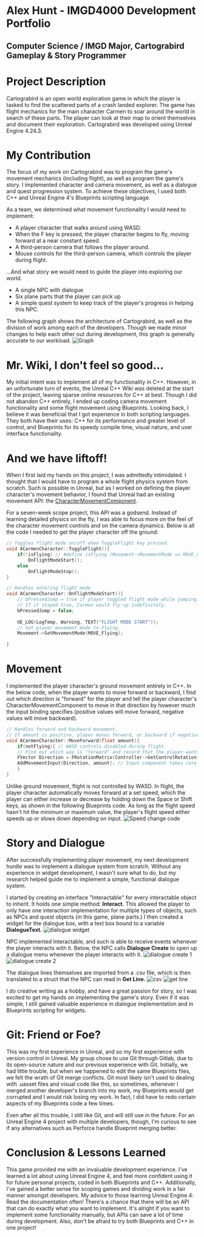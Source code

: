 # Alex Hunt - IMGD4000 Development Portfolio
## Computer Science / IMGD Major, Cartograbird Gameplay & Story Programmer

# Project Description
Cartograbird is an open world exploration game in which the player is tasked to find the scattered parts of a crash landed explorer. The game has flight mechanics for the main character Carmen to soar around the world in search of these parts. The player can look at their map to orient themselves and document their exploration. Cartograbird was developed using Unreal Engine 4.24.3.

# My Contribution
The focus of my work on Cartograbird was to program the game's movement mechanics (including flight), as well as program the game's story. I implemented character and camera movement, as well as a dialogue and quest progression system. To achieve these objectives, I used both C++ and Unreal Engine 4's Blueprints scripting language.

As a team, we determined what movement functionality I would need to implement:
- A player character that walks around using WASD.
- When the F key is pressed, the player character begins to fly, moving forward at a near constant speed.
- A third-person camera that follows the player around.
- Mouse controls for the third-person camera, which controls the player during flight.

...And what story we would need to guide the player into exploring our world.
- A single NPC with dialogue
- Six plane parts that the player can pick up
- A simple quest system to keep track of the player's progress in helping this NPC.

The following graph shows the architecture of Cartograbird, as well as the division of work among each of the developers. Though we made minor changes to help each other out during development, this graph is generally accurate to our workload.
![Graph](https://github.com/alexmhunt/cartograbirdportfolio/blob/master/graph.png?raw=true)

# Mr. Wiki, I don't feel so good...
My initial intent was to implement all of my functionality in C++. However, in an unfortunate turn of events, the Unreal C++ Wiki was deleted at the start of the project, leaving sparse online resources for C++ at best. Though I did not abandon C++ entirely, I ended up coding camera movement functionality and some flight movement using Blueprints.
Looking back, I believe it was beneficial that I got experience in both scripting languages. They both have their uses: C++ for its performance and greater level of control, and Blueprints for its speedy compile time, visual nature, and user interface functionality.

# And we have liftoff!
When I first laid my hands on this project, I was admittedly intimidated. I thought that I would have to program a whole flight physics system from scratch. Such is possible in Unreal, but as I worked on defining the player character's movement behavior, I found that Unreal had an existing movement API: the [CharacterMovementComponent](https://docs.unrealengine.com/en-US/API/Runtime/Engine/GameFramework/UCharacterMovementComponent/index.html). 

For a seven-week scope project, this API was a godsend. Instead of learning detailed physics on the fly, I was able to focus more on the feel of the character movement controls and on the camera dynamics. Below is all the code I needed to get the player character off the ground:

```c++
// Toggles flight mode on/off when ToggleFlight key pressed
void ACarmenCharacter::ToggleFlight(){
	if(!isFlying) // #define isFlying (Movement->MovementMode == MOVE_Flying)
		OnFlightModeStart();
	else
		OnFlightModeStop();
}

// Handles entering flight mode
void ACarmenCharacter::OnFlightModeStart(){
	// bPressedJump = true if player toggled flight mode while jumping.
	// If it stayed true, Carmen would fly up indefinitely.
	bPressedJump = false; 
	
	UE_LOG(LogTemp, Warning, TEXT("FLIGHT MODE START"));
	// Set player movement mode to Flying.
	Movement->SetMovementMode(MOVE_Flying);
	
}

```

# Movement
I implemented the player character's ground movement entirely in C++. In the below code, when the player wants to move forward or backward, I find out which direction is "forward" for the player and tell the player character's CharacterMovementComponent to move in that direction by however much the input binding specifies (positive values will move forward, negative values will move backward).
```c++
// Handles forward and backward movement.
// If amount is positive, player moves forward, or backward if negative.
void ACarmenCharacter::MoveForward(float amount){
	if(notFlying){ // WASD controls disabled during flight.
	// Find out which way is "forward" and record that the player wants to move that way.
	FVector Direction = FRotationMatrix(Controller->GetControlRotation()).GetScaledAxis(EAxis::X);
	AddMovementInput(Direction, amount); // Input component takes care of the rest!
	}
}
```
Unlike ground movement, flight is not controlled by WASD. In flight, the player character automatically moves forward at a set speed, which the player can either increase or decrease by holding down the Space or Shift keys, as shown in the following Blueprints code. As long as the flight speed hasn't hit the minimum or maximum value, the player's flight speed either speeds up or slows down depending on input.
![Speed change code](https://github.com/alexmhunt/cartograbirdportfolio/raw/master/speedcode.PNG)

# Story and Dialogue
After successfully implementing player movement, my next development hurdle was to implement a dialogue system from scratch. Without any experience in widget development, I wasn't sure what to do, but my research helped guide me to implement a simple, functional dialogue system. 

I started by creating an interface "Interactable" for every interactable object to inherit. It holds one simple method: **Interact.** This allowed the player to only have one interaction implementation for multiple types of objects, such as NPCs and quest objects (in this game, plane parts.) I then created a widget for the dialogue box, with a text box bound to a variable **DialogueText.**
![dialogue widget](https://github.com/alexmhunt/cartograbirdportfolio/blob/master/dialoguewindow.PNG)

NPC implemented Interactable, and such is able to receive events whenever the player interacts with it. Below, the NPC calls **Dialogue Create** to open up a dialogue menu whenever the player interacts with it.
![dialogue create 1](https://github.com/alexmhunt/cartograbirdportfolio/blob/master/dialoguecreate.PNG?raw=true)
![dialogue create 2](https://github.com/alexmhunt/cartograbirdportfolio/blob/master/dialoguecreateend.PNG?raw=true)

The dialogue lines themselves are imported from a .csv file, which is then translated to a struct that the NPC can read in **Get Line.**
![csv](https://github.com/alexmhunt/cartograbirdportfolio/blob/master/csv.PNG?raw=true)
![get line](https://github.com/alexmhunt/cartograbirdportfolio/blob/master/getline.PNG?raw=true)

I do creative writing as a hobby, and have a great passion for story, so I was excited to get my hands on implementing the game's story. Even if it was simple, I still gained valuable experience in dialogue implementation and in Blueprints scripting for widgets.

# Git: Friend or Foe?
This was my first experience in Unreal, and so my first experience with version control in Unreal. My group chose to use Git through Gitlab, due to its open-source nature and our previous experience with Git. Initially, we had little trouble, but when we happened to edit the same Blueprints files, we felt the wrath of Git merge conflicts. Git most likely isn't used to dealing with .uasset files and visual code like this, so sometimes, whenever I merged another developer's branch into my work, my Blueprints would get corrupted and I would risk losing my work. In fact, I did have to redo certain aspects of my Blueprints code a few times.

Even after all this trouble, I still like Git, and will still use in the future. For an Unreal Engine 4 project with multiple developers, though, I'm curious to see if any alternatives such as Perforce handle Blueprint merging better.

# Conclusion & Lessons Learned
This game provided me with an invaluable development experience. I've learned a lot about using Unreal Engine 4, and feel more confident using it for future personal projects, coded in both Blueprints and C++. Additionally, I've gained a better sense for scoping games and dividing work in a fair manner amongst developers.
My advice to those learning Unreal Engine 4: Read the documentation often! There's a chance that there will be an API that can do exactly what you want to implement. It's alright if you want to implement some functionality manually, but APIs can save a lot of time during development. Also, don't be afraid to try both Blueprints and C++ in one project!
